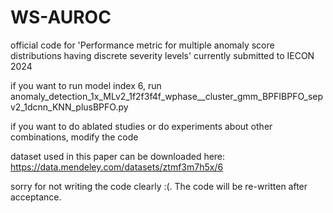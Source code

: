 # WS-AUROC
official code for 'Performance metric for multiple anomaly score distributions having discrete severity levels'
currently submitted to IECON 2024


if you want to run model index 6, run anomaly_detection_1x_MLv2_1f2f3f4f_wphase__cluster_gmm_BPFIBPFO_sepv2_1dcnn_KNN_plusBPFO.py

if you want to do ablated studies or do experiments about other combinations, modify the code

dataset used in this paper can be downloaded here:
https://data.mendeley.com/datasets/ztmf3m7h5x/6

sorry for not writing the code clearly :(. The code will be re-written after acceptance.
